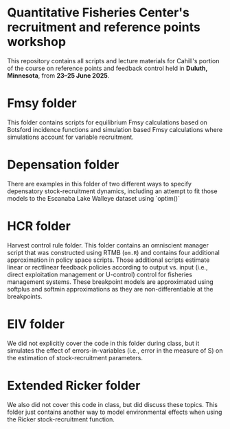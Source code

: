 # Quantitative Fisheries Center's recruitment and reference points workshop

This repository contains all scripts and lecture materials for Cahill's portion of the course on reference points and feedback control held in **Duluth, Minnesota**, from **23–25 June 2025**. 

# Fmsy folder

This folder contains scripts for equilibrium Fmsy calculations based on Botsford incidence functions and simulation based Fmsy calculations where simulations account for variable recruitment.

# Depensation folder

There are examples in this folder of two different ways to specify depensatory stock-recruitment dynamics, including an attempt to fit those models to the Escanaba Lake Walleye dataset using \`optim()\`

# HCR folder

Harvest control rule folder. This folder contains an omniscient manager script that was constructed using RTMB (`om.R`) and contains four additional approximation in policy space scripts. Those additional scripts estimate linear or rectlinear feedback policies according to output vs. input (i.e., direct exploitation management or U-control) control for fisheries management systems. These breakpoint models are approximated using softplus and softmin approximations as they are non-differentiable at the breakpoints.

# EIV folder

We did not explicitly cover the code in this folder during class, but it simulates the effect of errors-in-variables (i.e., error in the measure of S) on the estimation of stock-recruitment parameters.

# Extended Ricker folder

We also did not cover this code in class, but did discuss these topics. This folder just contains another way to model environmental effects when using the Ricker stock-recruitment function.
